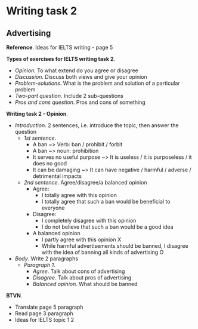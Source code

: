 # Writing task 2
## Advertising
**Reference**. Ideas for IELTS writing - page 5

**Types of exercises for IELTS writing task 2**.
* *Opinion*. To what extend do you agree or disagree
* *Discussion*. Discuss both views and give your opinion
* *Problem-solutions*. What is the problem and solution of a particular problem
* *Two-part question*. Include 2 sub-questions
* *Pros and cons question*. Pros and cons of something

**Writing task 2 - Opinion**.
* *Introduction*. 2 sentences, i.e. introduce the topic, then answer the question
    * *1st sentence*.
        * A ban ~> Verb: ban / prohibit / forbit
        * A ban ~> noun: prohibition
        * It serves no useful purpose ~> It is useless / it is purposeless / it does no good
        * It can be damaging ~> It can have negative / harmful / adverse / detrimental impacts
    * *2nd sentence*. Agree/disagree/a balanced opinion 
        * Agree:
            * I totally agree with this opinion
            * I totally agree that such a ban would be beneficial to everyone
        * Disagree:
            * I completely disagree with this opinion
            * I do not believe that such a ban would be a good idea
        * A balanced opinion
            * I partly agree with this opinion X
            * While harmful advertisements should be banned, I disagree with the idea of banning all kinds of advertising O
* *Body*. Write 2 paragraphs
    * *Paragraph 1*.
        * *Agree*. Talk about cons of advertising
        * *Disagree*. Talk about pros of advertising
        * *Balanced opinion*. What should be banned

**BTVN**. 
* Translate page 5 paragraph
* Read page 3 paragraph
* Ideas for IELTS topic 1 2